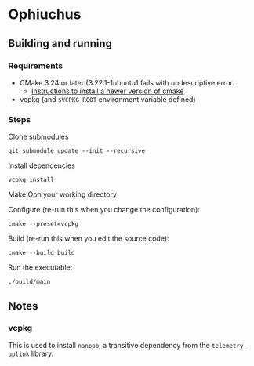 # Ophiuchus

## Building and running

### Requirements
- CMake 3.24 or later (3.22.1-1ubuntu1 fails with undescriptive error.
    - [Instructions to install a newer version of cmake](https://apt.kitware.com/)
- vcpkg (and `$VCPKG_ROOT` environment variable defined)

### Steps

Clone submodules
```
git submodule update --init --recursive
```

Install dependencies
```
vcpkg install
```

Make Oph your working directory

Configure (re-run this when you change the configuration):
```
cmake --preset=vcpkg
```
Build (re-run this when you edit the source code):
```
cmake --build build
```
Run the executable:
```
./build/main
```

## Notes

### vcpkg

This is used to install `nanopb`, a transitive dependency from the `telemetry-uplink` library.